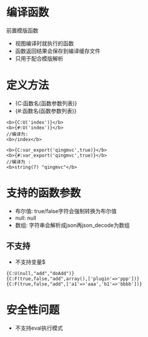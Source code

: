 
# 编译函数

前置模版函数

- 视图编译时就执行的函数
- 函数返回结果会保存到编译缓存文件
- 只用于配合模版解析

# 定义方法

- {C:函数名(函数参数列表)}
- {#:函数名(函数参数列表)}

```
<b>{C:U('index')}</b>
<b>{#:U('index')}</b>
//编译为: 
<b>/index</b>

<b>{C:var_export('qingmvc',true)}</b>
<b>{#:var_export('qingmvc',true)}</b>
//编译为 : 
<b>string(7) "qingmvc"</b>

```

# 支持的函数参数

- 布尔值: true/false字符会强制转换为布尔值
- null: null
- 数组: 字符串会解析成json再json_decode为数组

## 不支持

- 不支持变量$


```
{C:U(null,"add","doAdd")}
{C:F(true,false,"add",array(),['plugin'=>'ppp'])}
{C:F(true,false,"add",['a1'=>'aaa','b1'=>'bbbb'])}
```

# 安全性问题

- 不支持eval执行模式


 
